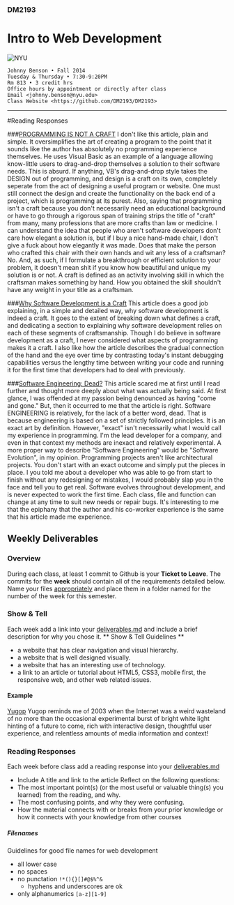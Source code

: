### DM2193

# Intro to Web Development

![NYU](http://j-hnnybens-n.com/capture/imami.png)

    Johnny Benson • Fall 2014
    Tuesday & Thursday • 7:30-9:20PM
    Rm 813 • 3 credit hrs
    Office hours by appointment or directly after class
    Email <johnny.benson@nyu.edu>
    Class Website <https://github.com/DM2193/DM2193>

---

#Reading Responses

###[PROGRAMMING IS NOT A CRAFT](http://dannorth.net/2011/01/11/programming-is-not-a-craft/)
I don't like this article, plain and simple. It oversimplifies the art of creating a program to the point that it
sounds like the author has absolutely no programming experience themselves. He uses Visual Basic as an example of
a language allowing know-little users to drag-and-drop themselves a solution to their software needs. This is
absurd. If anything, VB's drag-and-drop style takes the DESIGN out of programming, and design is a craft on its
own, completely seperate from the act of designing a useful program or website. One must still connect the design
and create the functionality on the back end of a project, which is programming at its purest. Also, saying that
programming isn't a craft because you don't necessarily need an educational background or have to go through
a rigorous span of training strips the title of "craft" from many, many professions that are more crafts than
law or medicine. I can understand the idea that people who aren't software developers don't care how elegant a
solution is, but if I buy a nice hand-made chair, I don't give a fuck about how elegantly it was made. Does that 
make the person who crafted this chair with their own hands and wit any less of a craftsman? No. And, as such, if
I formulate a breakthrough or efficient solution to your problem, it doesn't mean shit if you know how beautiful
and unique my solution is or not. A craft is defined as an activity involving skill in which the craftsman makes
something by hand. How you obtained the skill shouldn't have any weight in your title as a craftsman.

###[Why Software Development is a Craft](http://blog.8thlight.com/doug-bradbury/2009/08/22/why-software-development-is-a-craft.html)
This article does a good job explaining, in a simple and detailed way, why software development is indeed a craft.
It goes to the extent of breaking down what defines a craft, and dedicating a section to explaining why software
development relies on each of these segments of craftsmanship. Though I do believe in software development as a
craft, I never considered what aspects of programming makes it a craft. I also like how the article describes the
gradual connection of the hand and the eye over time by contrasting today's instant debugging capabilities versus
the lengthy time between writing your code and running it for the first time that developers had to deal with
previously.


###[Software Engineering: Dead?](http://blog.codinghorror.com/software-engineering-dead/)
This article scared me at first until I read further and thought more deeply about what was actually being said.
At first glance, I was offended at my passion being denounced as having "come and gone." But, then it occurred to
me that the article is right.  Software ENGINEERING is relatively, for the lack of a better word, dead. That is
because engineering is based on a set of strictly followed principles. It is an exact art by definition. However,
"exact" isn't necessarily what I would call my experience in programming. I'm the lead developer for a company, and
even in that context my methods are inexact and relatively experimental. A more proper way to describe "Software
Engineering" would be "Software Evolution", in my opinion. Programming projects aren't like architectural projects.
You don't start with an exact outcome and simply put the pieces in place. I you told me about a developer who was
able to go from start to finish without any redesigning or mistakes, I would probably slap you in the face and tell
you to get real. Software evolves throughout development, and is never expected to work the first time. Each class, 
file and function can change at any time to suit new needs or repair bugs. It's interesting to me that the epiphany
that the author and his co-worker experience is the same that his article made me experience.

## Weekly Deliverables

### Overview
During each class, at least 1 commit to Github is your **Ticket to Leave**. 
The commits for the **week** should contain all of the requirements detailed below. 
Name your files [appropriately](#filenames) and place them in a folder named for the number of the week for this semester.

### Show & Tell
Each week add a link into your [deliverables.md](./deliverables.md) and include a brief description for why you chose it.
** Show & Tell Guidelines **
* a website that has clear navigation and visual hierarchy.
* a website that is well designed visually.
* a website that has an interesting use of technology.
* a link to an article or tutorial about HTML5, CSS3, mobile first, the responsive web, and other web related issues.

#### Example
[Yugop](http://yugop.com)
Yugop reminds me of 2003 when the Internet was a weird wasteland of no more than the occasional experimental burst of bright white light 
hinting of a future to come, rich with interactive design, thoughtful user experience, and relentless amounts of media information and context!

### Reading Responses
Each week before class add a reading response into your [deliverables.md](./deliverables.md)
* Include A title and link to the article
Reflect on the following questions:
* The most important point(s) (or the most useful or valuable thing(s) you learned) from the reading, and why.
* The most confusing points, and why they were confusing.
* How the material connects with or breaks from your prior knowledge or how it connects with your knowledge from other courses

##### <a name="filenames"></a>Filenames
Guidelines for good file names for web development
* all lower case
* no spaces
* no punctation `!*(){}[]#@$%^&`
  * hyphens and underscores are ok
* only alphanumerics `[a-z][1-9]`
